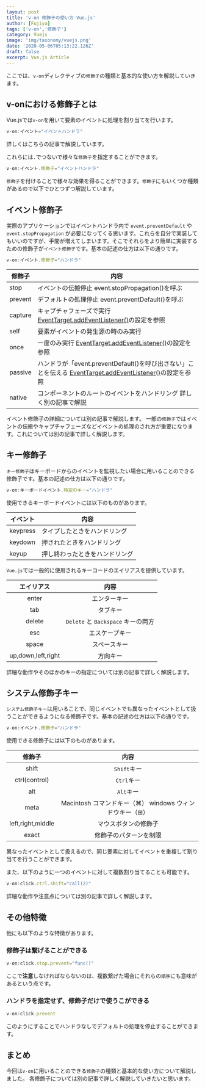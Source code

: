 ```yaml
---
layout: post
title: 'v-on 修飾子の使い方-Vue.js'
author: [Fujiya]
tags: ['v-on','修飾子']
category: Vuejs
image: 'img/taxonomy/vuejs.png'
date: '2020-05-06T05:13:22.126Z'
draft: false
excerpt: Vue.js Article
---
```


ここでは、`v-on`ディレクティブの`修飾子`の種類と基本的な使い方を解説していきます。

## v-onにおける修飾子とは
Vue.jsでは`v-on`を用いて要素のイベントに処理を割り当てを行います。

```js:title=Vue.js
v-on:イベント="イベントハンドラ"
```

詳しくはこちらの記事で解説しています。

これらには`.`でつないで様々な`修飾子`を指定することができます。

```js:title=Vue.js
v-on:イベント.修飾子="イベントハンドラ"
```

`修飾子`を付けることで様々な効果を得ることができます。`修飾子`にもいくつか種類があるので以下でひとつずつ解説しています。

## イベント修飾子
実際のアプリケーションではイベントハンドラ内で `event.preventDefault` や `event.stopPropagation` が必要になってくる思います。これらを自分で実装してもいいのですが、手間が増えてしまいます。そこでそれらをより簡単に実装するための修飾子が`イベント修飾子`です。基本の記述の仕方は以下の通りです。

```js:title=Vue.js
v-on:イベント.修飾子="ハンドラ"
```

| 修飾子  | 内容  |
|---------|------|
|   stop  | イベントの伝搬停止  event.stopPropagation()を呼ぶ |
| prevent | デフォルトの処理停止  event.preventDefault()を呼ぶ  |
| capture | キャプチャフェーズで実行  [EventTarget.addEventListener()](https://developer.mozilla.org/ja/docs/Web/API/EventTarget/addEventListener)の設定を参照  |
|   self  | 要素がイベントの発生源の時のみ実行  |
|   once  | 一度のみ実行  [EventTarget.addEventListener()](https://developer.mozilla.org/ja/docs/Web/API/EventTarget/addEventListener)の設定を参照  |
| passive | ハンドラが「event.preventDefault()を呼び出さない」ことを伝える  [EventTarget.addEventListener()](https://developer.mozilla.org/ja/docs/Web/API/EventTarget/addEventListener)の設定を参照  |
|  native | コンポーネントのルートのイベントをハンドリング  詳しく別の記事で解説  |

イベント修飾子の詳細については別の記事で解説します。
一部の`修飾子`ではイベントの伝搬やキャプチャフェーズなどイベントの処理のされ方が重要になります。これについては別の記事で詳しく解説します。

## キー修飾子
`キー修飾子`はキーボードからのイベントを監視したい場合に用いることのできる修飾子です。基本の記述の仕方は以下の通りです。

```js:title=Vue.js
v-on:キーボードイベント.特定のキー="ハンドラ"
```

使用できるキーボードイベントには以下のものがあります。

| イベント | 内容                           |
|----------|--------------------------------|
| keypress | タイプしたときをハンドリング   |
|  keydown | 押されたときをハンドリング     |
|   keyup  | 押し終わったときをハンドリング |

`Vue.js`では一般的に使用されるキーコードのエイリアスを提供しています。

|     エイリアス     |              内容              |
|:------------------:|:------------------------------:|
|        enter       | エンターキー                   |
|         tab        | タブキー                       |
|       delete       | `Delete` と `Backspace` キーの両方 |
|         esc        | エスケープキー                 |
|        space       | スペースキー                   |
| up,down,left,right |            方向キー            |

詳細な動作やそのほかのキーの指定については別の記事で詳しく解説します。

## システム修飾子キー
`システム修飾子キー`は用いることで、同じイベントでも異なったイベントとして扱うことができるようになる修飾子です。基本の記述の仕方は以下の通りです。

```js:title=Vue.js
v-on:イベント.修飾子="ハンドラ"
```

使用できる修飾子には以下のものがあります。

|       修飾子      |                           内容                          |
|:-----------------:|:-------------------------------------------------------:|
|       shift       | `Shift`キー                                            |
|   ctrl(control)   | `Ctrl`キー                                             |
|        alt        | `Alt`キー                                              |
|        meta       | Macintosh コマンドキー（⌘） windows ウィンドウキー（⊞） |
| left,right,middle |                   マウスボタンの修飾子                  |
|       exact       |                  修飾子のパターンを制限                 |

異なったイベントとして扱えるので、同じ要素に対してイベントを重複して割り当てを行うことができます。

また、以下のように一つのイベントに対して複数割り当てることも可能です。

```js:title=Vue.js
v-on:click.ctrl.shift="call(2)"
```

詳細な動作や注意点については別の記事で詳しく解説します。
<div class="ads"></div>

## その他特徴
他にも以下のような特徴があります。

### 修飾子は繋げることができる

```js:title=Vue.js
v-on:click.stop.prevent="func()"
```

ここで**注意**しなければならないのは、複数繋げた場合にそれらの`順序`にも意味があるという点です。

### ハンドラを指定せず、修飾子だけで使うこができる

```js:title=Vue.js
v-on:click.prevent
```

このようにすることでハンドラなしでデフォルトの処理を停止することができます。

## まとめ
今回は`v-on`に用いることのできる`修飾子`の種類と基本的な使い方について解説しました。
各修飾子については別の記事で詳しく解説していきたいと思います。
